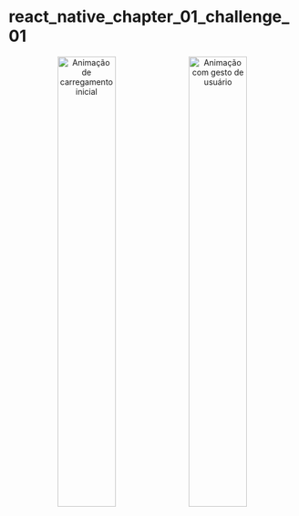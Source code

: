 # react_native_chapter_01_challenge_01

<div style="flex-direction: row" align="center">
    <img src="https://user-images.githubusercontent.com/37298546/160243498-bb5c5058-dc9c-4025-9250-eac83a67c365.png" width="45%" alt="Animação de carregamento inicial"/>
    <img src="https://user-images.githubusercontent.com/37298546/160243507-c296f0f0-8d40-453e-9be8-4741f2eb0560.png" width="45%" alt="Animação com gesto de usuário"/>
</div>
